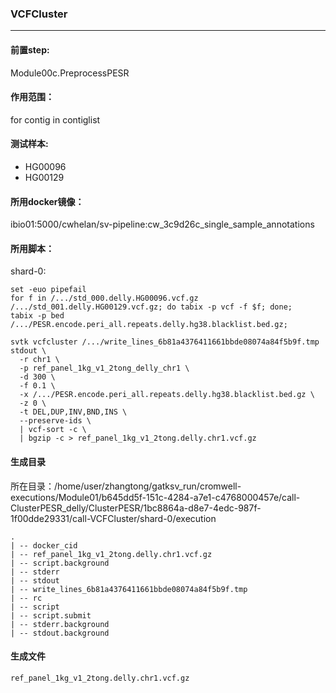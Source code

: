 ### VCFCluster
***
#### 前置step:
Module00c.PreprocessPESR
#### 作用范围：
for contig in contiglist
#### 测试样本:
+ HG00096
+ HG00129
#### 所用docker镜像：
ibio01:5000/cwhelan/sv-pipeline:cw_3c9d26c_single_sample_annotations
#### 所用脚本：
shard-0:
```xhsell
set -euo pipefail
for f in /.../std_000.delly.HG00096.vcf.gz /.../std_001.delly.HG00129.vcf.gz; do tabix -p vcf -f $f; done;
tabix -p bed /.../PESR.encode.peri_all.repeats.delly.hg38.blacklist.bed.gz;

svtk vcfcluster /.../write_lines_6b81a4376411661bbde08074a84f5b9f.tmp stdout \
  -r chr1 \
  -p ref_panel_1kg_v1_2tong_delly_chr1 \
  -d 300 \
  -f 0.1 \
  -x /.../PESR.encode.peri_all.repeats.delly.hg38.blacklist.bed.gz \
  -z 0 \
  -t DEL,DUP,INV,BND,INS \
  --preserve-ids \
  | vcf-sort -c \
  | bgzip -c > ref_panel_1kg_v1_2tong.delly.chr1.vcf.gz

```
#### 生成目录
所在目录：/home/user/zhangtong/gatksv_run/cromwell-executions/Module01/b645dd5f-151c-4284-a7e1-c4768000457e/call-ClusterPESR_delly/ClusterPESR/1bc8864a-d8e7-4edc-987f-1f00dde29331/call-VCFCluster/shard-0/execution

```
.
| -- docker_cid  
| -- ref_panel_1kg_v1_2tong.delly.chr1.vcf.gz  
| -- script.background  
| -- stderr             
| -- stdout             
| -- write_lines_6b81a4376411661bbde08074a84f5b9f.tmp
| -- rc          
| -- script                                    
| -- script.submit      
| -- stderr.background  
| -- stdout.background
```

#### 生成文件
```
ref_panel_1kg_v1_2tong.delly.chr1.vcf.gz
```